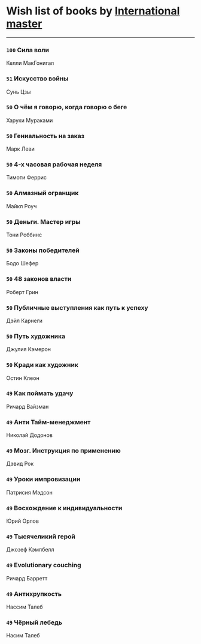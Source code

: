 # Wish list of books by [International master](http://vk.com/id74140988)
---

### `100` Сила воли
Келли МакГонигал

### `51` Искусство войны
Сунь Цзы

### `50` О чём я говорю, когда говорю о беге
Харуки Мураками

### `50` Гениальность на заказ
Марк Леви

### `50` 4-х часовая рабочая неделя
Тимоти Феррис

### `50` Алмазный огранщик
Майкл Роуч

### `50` Деньги. Мастер игры
Тони Роббинс

### `50` Законы победителей
Бодо Шефер

### `50` 48 законов власти
Роберт Грин

### `50` Публичные выступления как путь к успеху
Дэйл Карнеги

### `50` Путь художника
Джулия Кэмерон

### `50` Кради как художник
Остин Клеон

### `49` Как поймать удачу
Ричард Вайзман

### `49` Анти Тайм-менеджмент
Николай Додонов

### `49` Мозг. Инструкция по применению
Дэвид Рок

### `49` Уроки импровизации
Патрисия Мэдсон

### `49` Восхождение к индивидуальности
Юрий Орлов

### `49` Тысячеликий герой
Джозеф Кэмпбелл

### `49` Evolutionary couching
Ричард Барретт

### `49` Антихрупкость
Нассим Талеб

### `49` Чёрный лебедь
Насим Талеб

